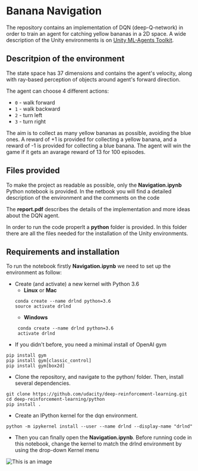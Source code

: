 # Banana Navigation
The repository contains an implementation of DQN (deep-Q-network) in order to train an agent for catching yellow bananas in a 2D space. 
A wide description of the Unity environments is on [Unity ML-Agents Toolkit](https://github.com/Unity-Technologies/ml-agents).


## Descritpion of the environment

The state space has 37 dimensions and contains the agent's velocity, along with ray-based perception of objects around agent's forward direction. 

The agent can choose 4 different actions:
- `0` - walk forward 
- `1` - walk backward
- `2` - turn left
- `3` - turn right

The aim is to collect as many yellow bananas as possible, avoiding the blue ones. A reward of +1 is provided for collecting a yellow banana, and a reward of -1 is provided for collecting a blue banana. The agent will win the game if it gets an avarage reward of 13 for 100 episodes.


## Files provided

To make the project as readable as possible, only the **Navigation.ipynb** Python notebook is provided. In the netbook you will find a detailed description of the environment and the comments on the code 

The **report.pdf** describes the details of the implementation and more ideas about the DQN agent.

In order to run the code properlt a **python** folder is provided. In this folder there are all the files needed for the installation of the Unity environments. 


## Requirements and installation

To run the notebook firstly **Navigation.ipynb** we need to set up the environment as follow:

- Create (and activate) a new kernel with Python 3.6
    - **Linux** or **Mac**
   ```
   conda create --name drlnd python=3.6
   source activate drlnd
    ```  
    - **Windows**
   ```
    conda create --name drlnd python=3.6
    activate drlnd
   ```
- If you didn't before, you need a minimal install of OpenAI gym
```
pip install gym
pip install gym[classic_control]
pip install gym[box2d]
```
- Clone the repository, and navigate to the python/ folder. Then, install several dependencies.
```
git clone https://github.com/udacity/deep-reinforcement-learning.git
cd deep-reinforcement-learning/python
pip install .
```
- Create an IPython kernel for the dqn environment.
```
python -m ipykernel install --user --name drlnd --display-name "drlnd"
```
- Then you can finally open the **Navigation.ipynb**. Before running code in this notebook, change the kernel to match the drlnd environment by using the drop-down Kernel menu

![This is an image](https://user-images.githubusercontent.com/10624937/42386929-76f671f0-8106-11e8-9376-f17da2ae852e.png)
    
